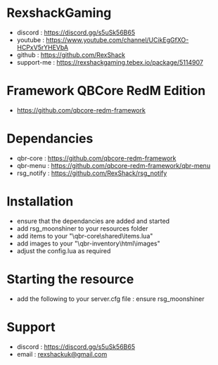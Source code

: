 # RexshackGaming
- discord : https://discord.gg/s5uSk56B65
- youtube : https://www.youtube.com/channel/UCikEgGfXO-HCPxV5rYHEVbA
- github : https://github.com/RexShack
- support-me : https://rexshackgaming.tebex.io/package/5114907

# Framework QBCore RedM Edition
- https://github.com/qbcore-redm-framework

# Dependancies
- qbr-core : https://github.com/qbcore-redm-framework
- qbr-menu : https://github.com/qbcore-redm-framework/qbr-menu
- rsg_notify : https://github.com/RexShack/rsg_notify

# Installation
- ensure that the dependancies are added and started
- add rsg_moonshiner to your resources folder
- add items to your "\qbr-core\shared\items.lua"
- add images to your "\qbr-inventory\html\images"
- adjust the config.lua as required

# Starting the resource
- add the following to your server.cfg file : ensure rsg_moonshiner

# Support
- discord : https://discord.gg/s5uSk56B65
- email : rexshackuk@gmail.com